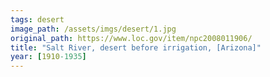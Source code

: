 ```yaml
---
tags: desert
image_path: /assets/imgs/desert/1.jpg
original_path: https://www.loc.gov/item/npc2008011906/
title: "Salt River, desert before irrigation, [Arizona]"
year: [1910-1935]
---
```



